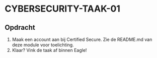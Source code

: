 # CYBERSECURITY-TAAK-01

## Opdracht

1. Maak een account aan bij Certified Secure. Zie de README.md van deze module voor toelichting.
2. Klaar? Vink de taak af binnen Eagle!